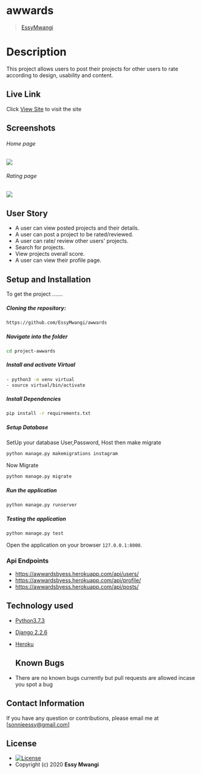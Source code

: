 # awwards

>[EssyMwangi](https://github.com/EssyMwangi) 

# Description  
This project allows users to post their projects for other users to rate according to design, usability and content.

##  Live Link  
Click [View Site](https://awwardsbyess.herokuapp.com/)  to visit the site


## Screenshots 
###### Home page
 
<img src="https://user-images.githubusercontent.com/44394821/84069551-5eafe200-a9d3-11ea-97c7-23450fce770b.png">

###### Rating page
 <img src="https://user-images.githubusercontent.com/44394821/84069562-62436900-a9d3-11ea-84c7-b4f6ea9244d5.png"> 

## User Story  
  
* A user can view posted projects and their details. 
* A user can post a project to be rated/reviewed. 
* A user can rate/ review other users' projects. 
* Search for projects. 
* View projects overall score. 
* A user can view their profile page.  

  
## Setup and Installation  
To get the project .......  

##### Cloning the repository:  
 ```bash 
 https://github.com/EssyMwangi/awwards
```
##### Navigate into the folder
 ```bash 
cd project-awwards
```
##### Install and activate Virtual  
 ```bash 
- python3 -m venv virtual
- source virtual/bin/activate  
```  
##### Install Dependencies  
 ```bash 
 pip install -r requirements.txt 
```  
##### Setup Database  
SetUp your database User,Password, Host then make migrate  
 ```bash 
python manage.py makemigrations instagram
 ``` 
  Now Migrate  
 ```bash 
 python manage.py migrate 
```
##### Run the application  
 ```bash 
 python manage.py runserver 
``` 
##### Testing the application  
 ```bash 
 python manage.py test 
```
Open the application on your browser `127.0.0.1:8000`.  

 ### Api Endpoints
 * https://awwardsbyess.herokuapp.com/api/users/
 * https://awwardsbyess.herokuapp.com/api/profile/
 * https://awwardsbyess.herokuapp.com/api/posts/

## Technology used  
  
* [Python3.7.3](https://www.python.org/)  
* [Django 2.2.6](https://docs.djangoproject.com/en/2.2/) 
* [Heroku](https://heroku.com)  
  
  ## Known Bugs  
* There are no known bugs currently but pull requests are allowed incase you spot a bug  

## Contact Information   
If you have any question or contributions, please email me at [sonnieessy@gmail.com]  

  
## License 

* [![License](https://img.shields.io/packagist/l/loopline-systems/closeio-api-wrapper.svg)](https://github.com/EssyMwangi/awwards/blob/development/LICENSE)  
* Copyright (c) 2020 **Essy Mwangi**
